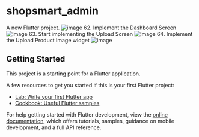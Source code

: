 # shopsmart_admin

A new Flutter project.
![image](https://github.com/JacklynConn/shopsmart_admin/assets/148744079/c66f0436-8f8d-4ba7-a286-69b0dd1e4ad4)
62. Implement the Dashboard Screen
![image](https://github.com/JacklynConn/shopsmart_admin/assets/148744079/45295d34-56a7-4fbf-b3d1-1604db297b94)
63. Start implementing the Upload Screen
![image](https://github.com/JacklynConn/shopsmart_admin/assets/148744079/4f8814fd-8b71-446f-9461-7b67649a2bf2)
64. Implement the Upload Product Image widget
![image](https://github.com/JacklynConn/shopsmart_admin/assets/148744079/4ecfd55e-86e1-4189-b862-b5f9fd67cdf4)


## Getting Started

This project is a starting point for a Flutter application.

A few resources to get you started if this is your first Flutter project:

- [Lab: Write your first Flutter app](https://docs.flutter.dev/get-started/codelab)
- [Cookbook: Useful Flutter samples](https://docs.flutter.dev/cookbook)

For help getting started with Flutter development, view the
[online documentation](https://docs.flutter.dev/), which offers tutorials,
samples, guidance on mobile development, and a full API reference.
